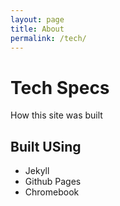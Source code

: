 ```yaml
---
layout: page
title: About
permalink: /tech/
---
```


# Tech Specs
How this site was built

## Built USing
- Jekyll
- Github Pages
- Chromebook
